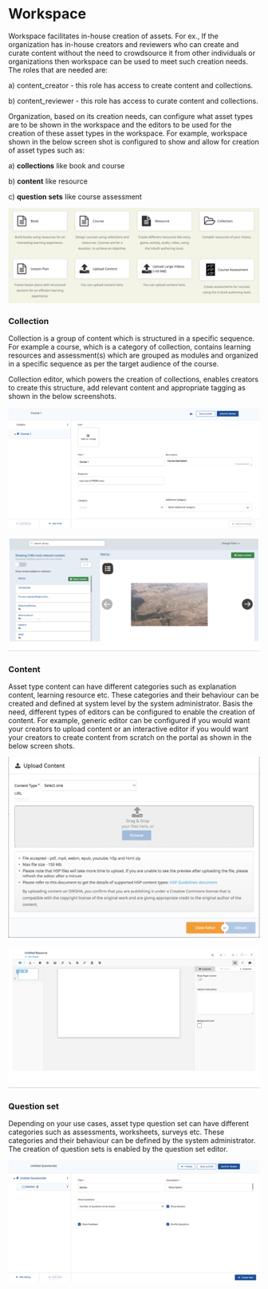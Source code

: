 # Workspace

Workspace facilitates in-house creation of assets. For ex., If the organization has in-house creators and reviewers who can create and curate content without the need to crowdsource it from other individuals or organizations then workspace can be used to meet such creation needs.  The roles that are needed are:

a) content\_creator - this role has access to create content and collections.

b) content\_reviewer - this role has access to curate content and collections.

Organization, based on its creation needs, can configure what asset types are to be shown in the workspace and the editors to be used for the creation of these asset types in the workspace. For example, workspace shown in the below screen shot is configured to show and allow for creation of asset types such as:

a) **collections** like book and course

b) **content** like resource&#x20;

c) **question sets** like course assessment

![](<../../../../.gitbook/assets/Screen Shot 2022-02-11 at 6.36.24 PM.png>)

### Collection

Collection is a group of content which is structured in a specific sequence. For example a course, which is a category of collection, contains learning resources and assessment(s) which are grouped as modules and organized in a specific sequence as per the target audience of the course.&#x20;

Collection editor, which powers the creation of collections, enables creators to create this structure, add relevant content and appropriate tagging as shown in the below screenshots.&#x20;

![Course Editor](<../../../../.gitbook/assets/Screen Shot 2022-02-14 at 12.17.22 PM.png>)



![Collection editor - Add content](<../../../../.gitbook/assets/Screen Shot 2022-02-14 at 12.29.09 PM.png>)

### Content

Asset type content can have different categories such as explanation content, learning resource etc. These categories and their behaviour can be created and defined at system level by the system administrator. Basis the need, different types of editors can be configured to enable the creation of content. For example, generic editor can be configured if you would want your creators to upload content or an interactive editor if you would want your creators to create content from scratch on the portal as shown in the below screen shots.&#x20;

![Generic editor](<../../../../.gitbook/assets/Screen Shot 2022-02-14 at 1.30.01 PM.png>)

![Interactive editor](<../../../../.gitbook/assets/Screen Shot 2022-02-14 at 1.49.47 PM.png>)

### Question set

Depending on your use cases, asset type question set can have different categories such as assessments, worksheets, surveys etc. These categories and their behaviour can be defined by the system administrator. The creation of question sets is enabled by the question set editor.&#x20;

![Question set editor](<../../../../.gitbook/assets/Screen Shot 2022-02-14 at 1.41.51 PM.png>)



